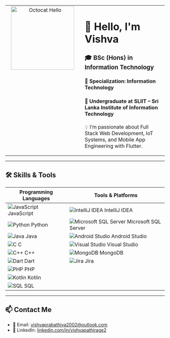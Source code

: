<table>
  <tr>
    <td width="220" valign="top" align="center">
      <img src="https://octodex.github.com/images/daftpunktocat-thomas.gif" width="200" alt="Octocat Hello" />
    </td>
    <td valign="top" style="padding-left: 15px;">
      <h1>👋 Hello, I'm <strong>Vishva</strong></h1>
      <h3>🎓 BSc (Hons) in Information Technology</h3>
      <h4>🔧 Specialization: Information Technology</h4>
      <h4>🏫 Undergraduate at <strong>SLIIT – Sri Lanka Institute of Information Technology</strong></h4>
      <p>💡 I’m passionate about Full Stack Web Development, IoT Systems, and Mobile App Engineering with Flutter.</p>
    </td>
  </tr>
</table>

---

## 🛠 Skills & Tools

| **Programming Languages** | **Tools & Platforms** |
|---------------------------|----------------------|
| ![JavaScript](https://cdn.jsdelivr.net/gh/devicons/devicon/icons/javascript/javascript-original.svg) JavaScript | ![IntelliJ IDEA](https://cdn.jsdelivr.net/gh/devicons/devicon/icons/intellij/intellij-original.svg) IntelliJ IDEA |
| ![Python](https://cdn.jsdelivr.net/gh/devicons/devicon/icons/python/python-original.svg) Python | ![Microsoft SQL Server](https://cdn.jsdelivr.net/gh/devicons/devicon/icons/microsoftsqlserver/microsoftsqlserver-plain.svg) Microsoft SQL Server |
| ![Java](https://cdn.jsdelivr.net/gh/devicons/devicon/icons/java/java-original.svg) Java | ![Android Studio](https://cdn.jsdelivr.net/gh/devicons/devicon/icons/androidstudio/androidstudio-original.svg) Android Studio |
| ![C](https://cdn.jsdelivr.net/gh/devicons/devicon/icons/c/c-original.svg) C | ![Visual Studio](https://cdn.jsdelivr.net/gh/devicons/devicon/icons/visualstudio/visualstudio-plain.svg) Visual Studio |
| ![C++](https://cdn.jsdelivr.net/gh/devicons/devicon/icons/cplusplus/cplusplus-original.svg) C++ | ![MongoDB](https://cdn.jsdelivr.net/gh/devicons/devicon/icons/mongodb/mongodb-original.svg) MongoDB |
| ![Dart](https://cdn.jsdelivr.net/gh/devicons/devicon/icons/dart/dart-original.svg) Dart | ![Jira](https://cdn.jsdelivr.net/gh/devicons/devicon/icons/jira/jira-original.svg) Jira |
| ![PHP](https://cdn.jsdelivr.net/gh/devicons/devicon/icons/php/php-original.svg) PHP | |
| ![Kotlin](https://cdn.jsdelivr.net/gh/devicons/devicon/icons/kotlin/kotlin-original.svg) Kotlin | |
| ![SQL](https://cdn.jsdelivr.net/gh/devicons/devicon/icons/mysql/mysql-original.svg) SQL | |

---

## 📫 Contact Me

- 📧 Email: [vishvaprabathiya2002@outlook.com](mailto:vishvaprabathiya2002@outlook.com)  
- 🔗 LinkedIn: [linkedin.com/in/vishvapathirage2](https://www.linkedin.com/in/vishvapathirage2)
